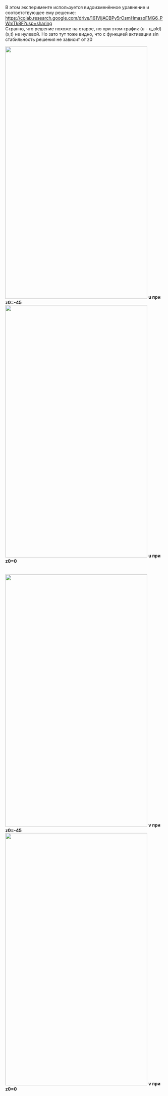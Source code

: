 В этом эксперименте используется видоизменённое уравнение и соответствующее ему решение: <https://colab.research.google.com/drive/161VIjACBPy5rOsmHmasoFMG6_PWmTk8F?usp=sharing>  
Странно, что решение похоже на старое, но при этом график (u - u_old)(x,t) не нулевой. Но зато тут тоже видно, что с функцией активации sin стабильность решения не зависит от z0

<img src="https://github.com/mikhakuv/PINNs/blob/main/pictures/exp5_results_u_0.PNG" width="450" height="800"> <b>u при z0=-45</b>
<img src="https://github.com/mikhakuv/PINNs/blob/main/pictures/exp5_results_u_1.PNG" width="450" height="800"> <b>u при z0=0</b>
\
\
\
<img src="https://github.com/mikhakuv/PINNs/blob/main/pictures/exp5_results_v_0.PNG" width="450" height="800"> <b>v при z0=-45</b>
<img src="https://github.com/mikhakuv/PINNs/blob/main/pictures/exp5_results_v_1.PNG" width="450" height="800"> <b>v при z0=0</b>
